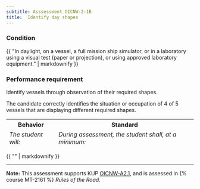 ```yaml
---
subtitle: Asssessment OICNW-2-1B
title:  Identify day shapes
---
```




### Condition

{{ "In daylight, on a vessel, a full mission ship simulator, or in a laboratory using a visual test (paper or projection), or using approved laboratory equipment." | markdownify }}

### Performance requirement 

<table width='100%' class='Guidelines'>
 <thead>
 <tr>
     <th class='thirty'>Behavior</th>
     <th class='seventy'>Standard</th>
 </tr>
 <tr>
     <td><em>The student will:</em></td>
     <td><em>During assessment, the student shall, at a minimum:</em></td>
 </tr>
 </thead>
 <tbody>


<!--rowstart-->

Identify vessels through observation of their required shapes.

<!--cellbreak-->

The candidate correctly identifies the situation or occupation of 4 of 5 vessels that are displaying different required shapes.

<!--rowend-->


 </tbody>
 </table>

{{ "" | markdownify }}


*****

**Note:** This assessment supports KUP [OICNW-A2.1]({{site.baseurl}}/tables/21.html#OICNW-A2.1), and is assessed in  {% course  MT-2161 %}  *Rules of the Road*. 


